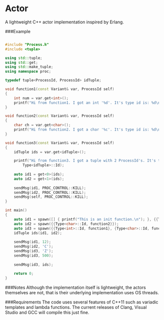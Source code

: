 Actor
=====

A lightweight C++ actor implementation inspired by Erlang.

###Example

```C++

#include "Process.h"
#include <tuple>

using std::tuple;
using std::get;
using std::make_tuple;
using namespace proc;

typedef tuple<ProcessId, ProcessId> idTuple;

void function1(const Variant& var, ProcessId self)
{
	int num = var.get<int>();
	printf("Hi from function1. I got an int '%d'. It's type id is: %d\n", num, Type<int>::Id);
}

void function2(const Variant& var, ProcessId self)
{
	char ch = var.get<char>();
	printf("Hi from function2. I got a char '%c'. It's type id is: %d\n", ch, Type<char>::Id);
}

void function3(const Variant& var, ProcessId self)
{
	idTuple ids = var.get<idTuple>();

	printf("Hi from function3. I got a tuple with 2 ProcessId's. It's type id is: %d\n",
        Type<idTuple>::Id);
		
	auto id1 = get<0>(ids);	
	auto id2 = get<1>(ids);	
	
	sendMsg(id1, PROC_CONTROL::KILL);
	sendMsg(id2, PROC_CONTROL::KILL);	
	sendMsg(self, PROC_CONTROL::KILL);		
}

int main()
{
	auto id1 = spawn([] { printf("This is an init function.\n"); }, {{Type<int>::Id, function1}});
	auto id2 = spawn({{Type<char>::Id, function2}});
	auto id3 = spawn({{Type<int>::Id, function1}, {Type<char>::Id, function2}, {Type<idTuple>::Id, function3}});
	idTuple ids(id1, id2);
	
	sendMsg(id1, 12);
	sendMsg(id2, 'C');
	sendMsg(id3, 'Z');
	sendMsg(id3, 500);
	
	sendMsg(id3, ids); 
	
	return 0;
} 
```

###Notes
Although the implementation itself is lightweight, the actors themselves are not, that is their underlying
implementation uses OS threads.
	
###Requirements
The code uses several features of C++11 such as variadic templates and lambda functions. The current releases
of Clang, Visual Studio and GCC will compile this just fine.
